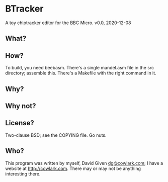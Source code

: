 # BTracker

A toy chiptracker editor for the BBC Micro. v0.0, 2020-12-08


## What?



## How?

To build, you need beebasm. There's a single mandel.asm file in the src
directory; assemble this. There's a Makefile with the right command in it.


## Why?


## Why not?


## License?

Two-clause BSD; see the COPYING file. Go nuts.


## Who?

This program was written by myself, David Given <dg@cowlark.com>; I have a
website at http://cowlark.com. There may or may not be anything interesting
there.

